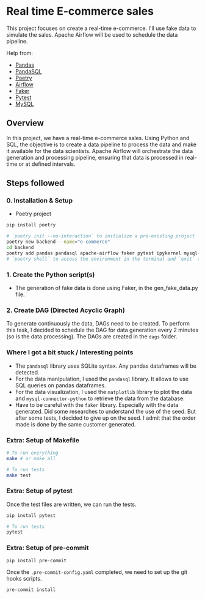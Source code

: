 # Real time E-commerce sales

This project focuses on create a real-time e-commerce. I'll use fake data to simulate the sales. Apache Airflow will be used to schedule the data pipeline.

Help from:

- [Pandas](https://pandas.pydata.org/docs/)
- [PandaSQL](https://pypi.org/project/pandasql/)
- [Poetry](https://python-poetry.org/docs/)
- [Airflow](https://airflow.apache.org/docs/)
- [Faker](https://faker.readthedocs.io/en/master/)
- [Pytest](https://docs.pytest.org/en/7.1.x/contents.html)
- [MySQL](https://dev.mysql.com/doc/connector-python/en/)

## Overview

In this project, we have a real-time e-commerce sales. Using Python and SQL, the objective is to create a data pipeline to process the data and make it available for the data scientists. Apache Airflow will orchestrate the data generation and processing pipeline, ensuring that data is processed in real-time or at defined intervals.

## Steps followed

### 0. Installation & Setup

- Poetry project

```bash
pip install poetry

# `poetry init --no-interaction` to initialize a pre-existing project
poetry new backend --name="e-commerce"
cd backend
poetry add pandas pandasql apache-airflow faker pytest ipykernel mysql-connector-python
# `poetry shell` to access the environment in the terminal and `exit` to exit the environment
```

### 1. Create the Python script(s)

- The generation of fake data is done using Faker, in the gen_fake_data.py file.

### 2. Create DAG (Directed Acyclic Graph)

To generate continuously the data, DAGs need to be created. To perform this task, I decided to schedule the DAG for data generation every 2 minutes (so is the data processing). The DAGs are created in the `dags` folder.

### Where I got a bit stuck / Interesting points

- The `pandasql` library uses SQLite syntax. Any pandas dataframes will be detected.
- For the data manipulation, I used the `pandasql` library. It allows to use SQL queries on pandas dataframes.
- For the data visualization, I used the `matplotlib` library to plot the data and `mysql-connector-python` to retrieve the data from the database.
- Have to be careful with the `faker` library. Especially with the data generated. Did some researches to understand the use of the seed. But after some tests, I decided to give up on the seed. I admit that the order made is done by the same customer generated.

### Extra: Setup of Makefile

```bash
# To run everything
make # or make all

# To run tests
make test
```

### Extra: Setup of pytest

Once the test files are written, we can run the tests.

```bash
pip install pytest

# To run tests
pytest
```

### Extra: Setup of pre-commit

```bash
pip install pre-commit
```

Once the `.pre-commit-config.yaml` completed, we need to set up the git hooks scripts.

```bash
pre-commit install
```

